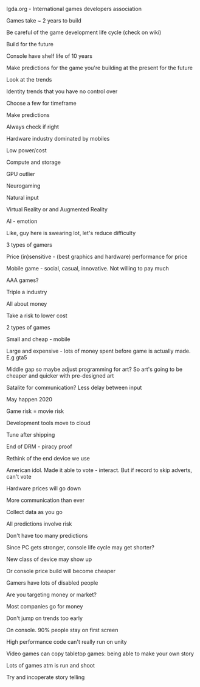Igda.org - International games developers association

Games take ~ 2 years to build

Be careful of the game development life cycle (check on wiki)

Build for the future

Console have shelf life of 10 years

Make predictions for the game you're building at the present for the future


Look at the trends

Identity trends that you have no control over

Choose a few for timeframe

Make predictions

Always check if right


Hardware industry dominated by mobiles

Low power/cost

Compute and storage


GPU outlier

Neurogaming

Natural input

Virtual Reality or and Augmented Reality

AI - emotion

Like, guy here is swearing lot, let's reduce difficulty


3 types of gamers

Price (in)sensitive - (best graphics and hardware) performance for price

Mobile game - social, casual, innovative. Not willing to pay much


AAA games?

Triple a industry

All about money

Take a risk to lower cost


2 types of games

Small and cheap - mobile


Large and expensive - lots of money spent before game is actually made. E.g gta5

Middle gap so maybe adjust programming for art? So art's going to be cheaper and quicker with pre-designed art


Satalite for communication? Less delay between input

May happen 2020


Game risk = movie risk

Development tools move to cloud

Tune after shipping

End of DRM - piracy proof

Rethink of the end device we use


American idol. Made it able to vote - interact. But if record to skip adverts, can't vote


Hardware prices will go down

More communication than ever

Collect data as you go

All predictions involve risk

Don't have too many predictions

Since PC gets stronger, console life cycle may get shorter?

New class of device may show up

Or console price build will become cheaper

Gamers have lots of disabled people


Are you targeting money or market?

Most companies go for money

Don't jump on trends too early

On console.  90% people stay on first screen

High performance code can't really run on unity

Video games can copy tabletop games: being able to make your own story

Lots of games atm is run and shoot

Try and incoperate story telling
